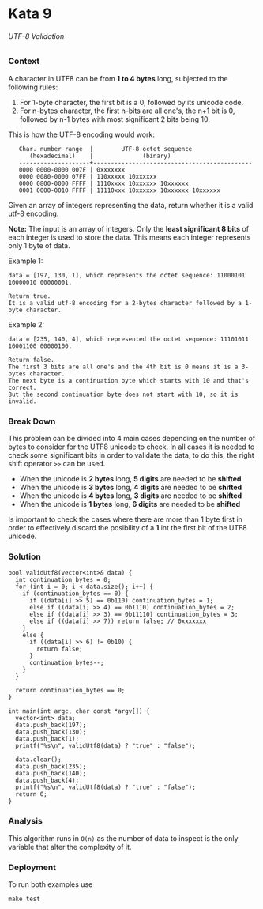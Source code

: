 # Kata 9
###### UTF-8 Validation
### Context
A character in UTF8 can be from **1 to 4 bytes** long, subjected to the following rules:

  1. For 1-byte character, the first bit is a 0, followed by its unicode code.
  2. For n-bytes character, the first n-bits are all one's, the n+1 bit is 0, followed by n-1 bytes with most significant 2 bits being 10.

This is how the UTF-8 encoding would work:  
```
   Char. number range  |        UTF-8 octet sequence
      (hexadecimal)    |              (binary)
   --------------------+---------------------------------------------
   0000 0000-0000 007F | 0xxxxxxx
   0000 0080-0000 07FF | 110xxxxx 10xxxxxx
   0000 0800-0000 FFFF | 1110xxxx 10xxxxxx 10xxxxxx
   0001 0000-0010 FFFF | 11110xxx 10xxxxxx 10xxxxxx 10xxxxxx
```

Given an array of integers representing the data, return whether it is a valid utf-8 encoding.

**Note:**
The input is an array of integers. Only the **least significant 8 bits** of each integer is used to store the data. This means each integer represents only 1 byte of data.

Example 1:
```
data = [197, 130, 1], which represents the octet sequence: 11000101 10000010 00000001.

Return true.
It is a valid utf-8 encoding for a 2-bytes character followed by a 1-byte character.
```

Example 2:
```
data = [235, 140, 4], which represented the octet sequence: 11101011 10001100 00000100.

Return false.
The first 3 bits are all one's and the 4th bit is 0 means it is a 3-bytes character.
The next byte is a continuation byte which starts with 10 and that's correct.
But the second continuation byte does not start with 10, so it is invalid.
```

### Break Down
This problem can be divided into 4 main cases depending on the number of bytes to consider for the UTF8 unicode to check. In all cases it is needed to check some significant bits in order to validate the data, to do this, the right shift operator `>>` can be used.
- When the unicode is **2 bytes** long, **5 digits** are needed to be **shifted**
- When the unicode is **3 bytes** long, **4 digits** are needed to be **shifted**
- When the unicode is **4 bytes** long, **3 digits** are needed to be **shifted**
- When the unicode is **1 bytes** long, **6 digits** are needed to be **shifted**

Is important to check the cases where there are more than 1 byte first in order to effectively discard the posibility of a **1** int the first bit of the UTF8 unicode.

### Solution
```
bool validUtf8(vector<int>& data) {
  int continuation_bytes = 0;
  for (int i = 0; i < data.size(); i++) {
    if (continuation_bytes == 0) {
      if ((data[i] >> 5) == 0b110) continuation_bytes = 1;
      else if ((data[i] >> 4) == 0b1110) continuation_bytes = 2;
      else if ((data[i] >> 3) == 0b11110) continuation_bytes = 3;
      else if ((data[i] >> 7)) return false; // 0xxxxxxx
    }
    else {
      if ((data[i] >> 6) != 0b10) {
        return false;
      }
      continuation_bytes--;
    }
  }

  return continuation_bytes == 0;
}

int main(int argc, char const *argv[]) {
  vector<int> data;
  data.push_back(197);
  data.push_back(130);
  data.push_back(1);
  printf("%s\n", validUtf8(data) ? "true" : "false");

  data.clear();
  data.push_back(235);
  data.push_back(140);
  data.push_back(4);
  printf("%s\n", validUtf8(data) ? "true" : "false");
  return 0;
}
```

### Analysis
This algorithm runs in `O(n)` as the number of data to inspect is the only variable that alter the complexity of it.

### Deployment
To run both examples use
```
make test
```

